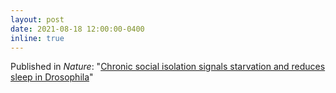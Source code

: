 ```yaml
---
layout: post
date: 2021-08-18 12:00:00-0400
inline: true
---
```


Published in *Nature*: "[Chronic social isolation signals starvation and reduces sleep in Drosophila](https://www.nature.com/articles/s41586-021-03837-0)"